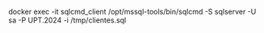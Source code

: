 docker exec -it sqlcmd_client /opt/mssql-tools/bin/sqlcmd -S sqlserver -U sa -P UPT.2024 -i /tmp/clientes.sql